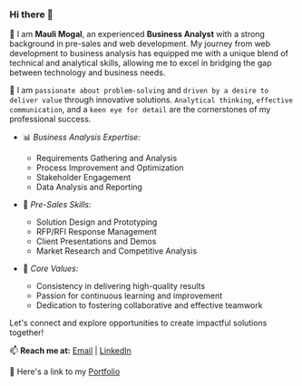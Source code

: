 ### Hi there 👋

📌 I am **Mauli Mogal**, an experienced **Business Analyst** with a strong background in pre-sales and web development. My journey from web development to business analysis has equipped me with a unique blend of technical and analytical skills, allowing me to excel in bridging the gap between technology and business needs.

📌 I am `passionate about problem-solving` and `driven by a desire to deliver value` through innovative solutions. `Analytical thinking`, `effective communication`, and a `keen eye for detail` are the cornerstones of my professional success.

- 📊 *Business Analysis Expertise:*
  - Requirements Gathering and Analysis
  - Process Improvement and Optimization
  - Stakeholder Engagement
  - Data Analysis and Reporting

- 💼 *Pre-Sales Skills:*
  - Solution Design and Prototyping
  - RFP/RFI Response Management
  - Client Presentations and Demos
  - Market Research and Competitive Analysis

- 🌟 *Core Values:*
  - Consistency in delivering high-quality results
  - Passion for continuous learning and improvement
  - Dedication to fostering collaborative and effective teamwork

Let's connect and explore opportunities to create impactful solutions together!

📫 **Reach me at:** [Email](maulimogal@gmail.com) | [LinkedIn](https://www.linkedin.com/in/maulimogal/)

📌 Here's a link to my [Portfolio](https://www.maulimogal.com/)
